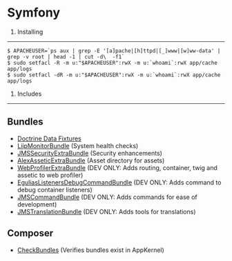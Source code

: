 Symfony
=======


1) Installing
-------------

    $ APACHEUSER=`ps aux | grep -E '[a]pache|[h]ttpd|[_]www|[w]ww-data' | grep -v root | head -1 | cut -d\  -f1`
    $ sudo setfacl -R -m u:"$APACHEUSER":rwX -m u:`whoami`:rwX app/cache app/logs
    $ sudo setfacl -dR -m u:"$APACHEUSER":rwX -m u:`whoami`:rwX app/cache app/logs

1) Includes
-----------

## Bundles
 - [Doctrine Data Fixtures](https://github.com/doctrine/DoctrineFixturesBundle)
 - [LiipMonitorBundle](https://github.com/liip/LiipMonitorBundle) (System health checks)
 - [JMSSecurityExtraBundle](http://jmsyst.com/bundles/JMSSecurityExtraBundle) (Security enhancements)
 - [AlexAsseticExtraBundle](https://github.com/alexandresalome/assetic-extra-bundle) (Asset directory for assets)
 - [WebProfilerExtraBundle](https://github.com/Elao/WebProfilerExtraBundle) (DEV ONLY: Adds routing, container,
 twig and assetic to web profiler)
 - [EguliasListenersDebugCommandBundle](https://github.com/egulias/ListenersDebugCommandBundle) (DEV ONLY: Adds command to debug container listeners)
 - [JMSCommandBundle](http://jmsyst.com/bundles/JMSCommandBundle) (DEV ONLY: Adds commands for ease of development)
 - [JMSTranslationBundle](http://jmsyst.com/bundles/JMSTranslationBundle) (DEV ONLY: Adds tools for translations)

## Composer

- [CheckBundles](https://github.com/wjzijderveld/CheckBundles) (Verifies bundles exist in AppKernel)